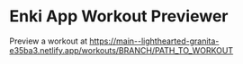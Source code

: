 # Enki App Workout Previewer

Preview a workout at https://main--lighthearted-granita-e35ba3.netlify.app/workouts/BRANCH/PATH_TO_WORKOUT
